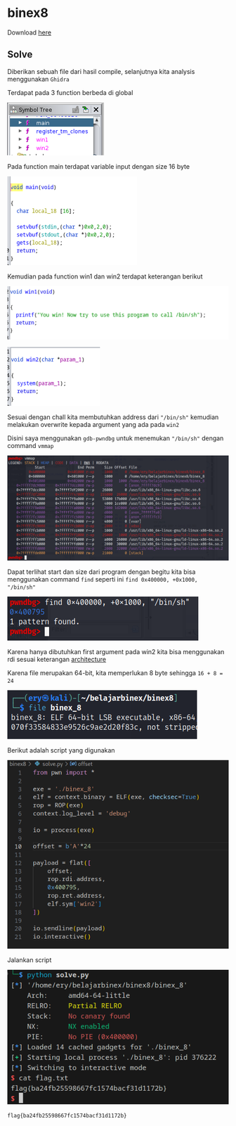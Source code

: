 # binex8

Download [here](files/binex_8)

## Solve

Diberikan sebuah file dari hasil compile, selanjutnya kita analysis menggunakan `Ghidra`

Terdapat pada 3 function berbeda di global

![solve1](images/solve1.png)

Pada function main terdapat variable input dengan size 16 byte

![solve2](images/solve2.png)

Kemudian pada function win1 dan win2 terdapat keterangan berikut

![solve3](images/solve3.png)

![solve4](images/solve4.png)

Sesuai dengan chall kita membutuhkan address dari `"/bin/sh"` kemudian melakukan overwrite kepada argument yang ada pada `win2`

Disini saya menggunakan `gdb-pwndbg` untuk menemukan `"/bin/sh"` dengan command `vmmap`

![solve5](images/solve5.png)

Dapat terlihat start dan size dari program dengan begitu kita bisa menggunakan command `find` seperti ini `find 0x400000, +0x1000, "/bin/sh"`

![solve6](images/solve6.png)

Karena hanya dibutuhkan first argument pada win2 kita bisa menggunakan rdi sesuai keterangan [architecture](http://6.s081.scripts.mit.edu/sp18/x86-64-architecture-guide.html)

Karena file merupakan 64-bit, kita memperlukan 8 byte sehingga `16 + 8 = 24`

![solve7](images/solve7.png)

Berikut adalah script yang digunakan 

![solve8](images/solve8.png)

Jalankan script

![flag](images/flag.png)

```
flag{ba24fb25598667fc1574bacf31d1172b}
```
